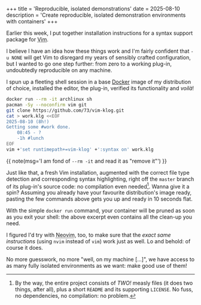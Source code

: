 +++
title = 'Reproducible, isolated demonstrations'
date = 2025-08-10
description = 'Create reproducible, isolated demonstration environments with containers'
+++

Earlier this week, I put together installation instructions for a syntax support
package for <abbr title="The ubiquitous text editor">Vim</abbr>.

I believe I have an idea how these things work and I'm fairly confident that `-u
NONE` will get Vim to disregard my years of sensibly crafted configuration, but
I wanted to go one step further: from zero to a working plug-in, undoubtedly
reproducible on any machine.

I spun up a fleeting shell session in a base [Docker](https://www.docker.com/)
image of my distribution of choice, installed the editor, the plug-in, verified
its functionality and *voilà*!

```sh
docker run --rm -it archlinux sh
pacman -Sy --noconfirm vim git
git clone https://github.com/73/vim-klog.git
cat > work.klg <<EOF
2025-08-10 (8h!)
Getting some #work done.
    08:45 - ?
    -1h #lunch
EOF
vim +'set runtimepath+=vim-klog' +':syntax on' work.klg
```
{{ note(msg='I am fond of `--rm -it` and read it as "remove it"') }}

Just like that, a fresh Vim installation, augmented with the correct file type
detection and corresponding syntax highlighting, right off the `master` branch
of its plug-in's source code: no compilation even needed[^1].  Wanna give it
a spin?  Assuming you already have your favourite distribution's image ready,
pasting the few commands above gets you up and ready in 10 seconds flat.

[^1]:  By the way, the entire project consists of *TWO!* measly files (it does
two things, after all), plus a short `README` and its supporting `LICENSE`.  No
fuss, no dependencies, no compilation: no problem.

With the simple `docker run` command, your container will be pruned as soon as
you exit your shell: the above excerpt even contains all the clean-up you need.

I figured I'd try with <abbr title="The only capable 'alternative' to Vim
">Neovim</abbr>, too, to make sure that the *exact same instructions* (using
`nvim` instead of `vim`) work just as well.  Lo and behold: of course it does.

No more guesswork, no more "well, on my machine [...]", we have access to as
many fully isolated environments as we want: make good use of them!
